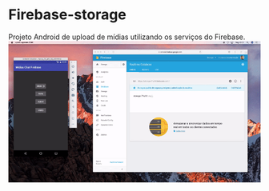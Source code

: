 # Firebase-storage
Projeto Android de upload de mídias utilizando os serviços do Firebase.
![alt tag](https://raw.githubusercontent.com/martinsd3v/firebase-and-databinding/master/app/app.gif)